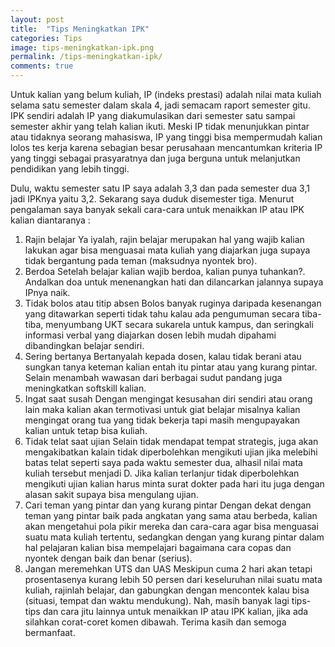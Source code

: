 ```yaml
---
layout: post
title:  "Tips Meningkatkan IPK"
categories: Tips
image: tips-meningkatkan-ipk.png
permalink: /tips-meningkatkan-ipk/
comments: true
---
```


Untuk kalian yang belum kuliah, IP (indeks prestasi) adalah nilai mata kuliah selama satu semester dalam skala 4, jadi semacam raport semester gitu. IPK sendiri adalah IP yang diakumulasikan dari semester satu sampai semester akhir yang telah kalian ikuti. Meski IP tidak menunjukkan pintar atau tidaknya seorang mahasiswa, IP yang tinggi bisa mempermudah kalian lolos tes kerja karena sebagian besar perusahaan mencantumkan kriteria IP yang tinggi sebagai prasyaratnya dan juga berguna untuk melanjutkan pendidikan yang lebih tinggi.

<!--more-->

Dulu, waktu semester satu IP saya adalah 3,3 dan pada semester dua 3,1 jadi IPKnya yaitu 3,2. Sekarang saya duduk disemester tiga. Menurut pengalaman saya banyak sekali cara-cara untuk menaikkan IP atau IPK kalian diantaranya :

1. Rajin belajar
Ya iyalah, rajin belajar merupakan hal yang wajib kalian lakukan agar bisa menguasai mata kuliah yang diajarkan juga supaya tidak bergantung pada teman (maksudnya nyontek bro).
2. Berdoa
Setelah belajar kalian wajib berdoa, kalian punya tuhankan?. Andalkan doa untuk menenangkan hati dan dilancarkan jalannya supaya IPnya naik.
3. Tidak bolos atau titip absen
Bolos banyak ruginya daripada kesenangan yang ditawarkan seperti tidak tahu kalau ada pengumuman secara tiba-tiba, menyumbang UKT secara sukarela untuk kampus, dan seringkali informasi verbal yang diajarkan dosen lebih mudah dipahami dibandingkan belajar sendiri.
4. Sering bertanya
Bertanyalah kepada dosen, kalau tidak berani atau sungkan tanya keteman kalian entah itu pintar atau yang kurang pintar. Selain menambah wawasan dari berbagai sudut pandang juga meningkatkan softskill kalian.
5. Ingat saat susah
Dengan mengingat kesusahan diri sendiri atau orang lain maka kalian akan termotivasi untuk giat belajar misalnya kalian mengingat orang tua yang tidak bekerja tapi masih mengupayakan kalian untuk tetap bisa kuliah.
6. Tidak telat saat ujian
Selain tidak mendapat tempat strategis, juga akan mengakibatkan kalain tidak diperbolehkan mengikuti ujian jika melebihi batas telat seperti saya pada waktu semester dua, alhasil nilai mata kuliah tersebut menjadi D. Jika kalian terlanjur tidak diperbolehkan mengikuti ujian kalian harus minta surat dokter pada hari itu juga dengan alasan sakit supaya bisa mengulang ujian.
7. Cari teman yang pintar dan yang kurang pintar
Dengan dekat dengan teman yang pintar baik pada angkatan yang sama atau berbeda, kalian akan mengetahui pola pikir mereka dan cara-cara agar bisa menguasai suatu mata kuliah tertentu, sedangkan dengan yang kurang pintar dalam hal pelajaran kalian bisa mempelajari bagaimana cara copas dan nyontek dengan baik dan benar (serius).
8. Jangan meremehkan UTS dan UAS
Meskipun cuma 2 hari akan tetapi prosentasenya kurang lebih 50 persen dari keseluruhan nilai suatu mata kuliah, rajinlah belajar, dan gabungkan dengan mencontek kalau bisa (situasi, tempat dan waktu mendukung).
Nah, masih banyak lagi tips-tips dan cara jitu lainnya untuk menaikkan IP atau IPK kalian, jika ada silahkan corat-coret komen dibawah. Terima kasih dan semoga bermanfaat.

